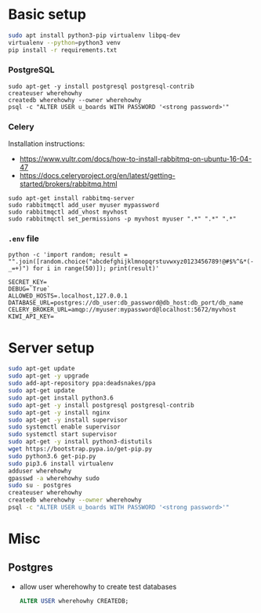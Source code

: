 # Basic setup

```bash
sudo apt install python3-pip virtualenv libpq-dev
virtualenv --python=python3 venv
pip install -r requirements.txt
```

### PostgreSQL
```
sudo apt-get -y install postgresql postgresql-contrib
createuser wherehowhy
createdb wherehowhy --owner wherehowhy
psql -c "ALTER USER u_boards WITH PASSWORD '<strong password>'"
```

### Celery
Installation instructions:
* https://www.vultr.com/docs/how-to-install-rabbitmq-on-ubuntu-16-04-47
* https://docs.celeryproject.org/en/latest/getting-started/brokers/rabbitmq.html
```
sudo apt-get install rabbitmq-server
sudo rabbitmqctl add_user myuser mypassword
sudo rabbitmqctl add_vhost myvhost
sudo rabbitmqctl set_permissions -p myvhost myuser ".*" ".*" ".*"
```


### `.env` file

`python -c 'import random; result = "".join([random.choice("abcdefghijklmnopqrstuvwxyz0123456789!@#$%^&*(-_=+)") for i in range(50)]); print(result)'`

```
SECRET_KEY=
DEBUG=`True`
ALLOWED_HOSTS=.localhost,127.0.0.1
DATABASE_URL=postgres://db_user:db_password@db_host:db_port/db_name
CELERY_BROKER_URL=amqp://myuser:mypassword@localhost:5672/myvhost
KIWI_API_KEY=
```

# Server setup
```bash
sudo apt-get update
sudo apt-get -y upgrade
sudo add-apt-repository ppa:deadsnakes/ppa
sudo apt-get update
sudo apt-get install python3.6
sudo apt-get -y install postgresql postgresql-contrib
sudo apt-get -y install nginx
sudo apt-get -y install supervisor
sudo systemctl enable supervisor
sudo systemctl start supervisor
sudo apt-get -y install python3-distutils
wget https://bootstrap.pypa.io/get-pip.py
sudo python3.6 get-pip.py
sudo pip3.6 install virtualenv
adduser wherehowhy
gpasswd -a wherehowhy sudo
sudo su - postgres
createuser wherehowhy
createdb wherehowhy --owner wherehowhy
psql -c "ALTER USER u_boards WITH PASSWORD '<strong password>'"
```

# Misc
## Postgres
  * allow user wherehowhy to create test databases
    ```sql
    ALTER USER wherehowhy CREATEDB;
    ```
